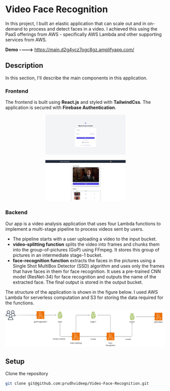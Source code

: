 # Video Face Recognition

In this project, I built an elastic application that can scale out and in on-demand to process and detect faces in a video. I achieved this using the PaaS offerings from AWS - specifically AWS Lambda and other supporting services from AWS.

**Demo ---->** https://main.d2g4ycz7ogc8gz.amplifyapp.com/

## Description

In this section, I'll describe the main components in this application.

### Frontend

The frontend is built using **React.js** and styled with **TailwindCss**. The application is secured with **Firebase Authentication**.
<p align="center">
  <img src="./public/images/Login.jpeg" alt="Dashboard" width="50%" height="auto" style="max-height: 300px; object-fit: contain;"/>
</p>

<p align="center">
  <img src="./public/images/Dashboard.jpeg" alt="Dashboard" width="50%" height="auto" style="max-height: 300px; object-fit: contain;"/>
</p>

### Backend

Our app is a video analysis application that uses four Lambda functions to implement a multi-stage pipeline to process videos sent by users.

- The pipeline starts with a user uploading a video to the input bucket.
- **video-splitting function** splits the video into frames and chunks them into the group-of-pictures (GoP) using FFmpeg. It stores this group of pictures in an intermediate stage-1 bucket.
- **face-recognition function** extracts the faces in the pictures using a Single Shot MultiBox Detector (SSD) algorithm and uses only the frames that have faces in them for face recognition. It uses a pre-trained CNN model (ResNet-34) for face recognition and outputs the name of the extracted face. The final output is stored in the output bucket.

The structure of the application is shown in the figure below. I used AWS Lambda for serverless computation and S3 for storing the data required for the functions.

<p align="center">
  <img src="./public/images/architecture-diagram.png" alt="architecture-diagram" width="auto" height="auto" style="max-height: 300px; object-fit: contain;"/>
</p>

## Setup

Clone the repository

```bash
git clone git@github.com:prudhvideep/Video-Face-Recognition.git


